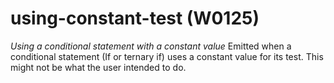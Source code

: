# using-constant-test (W0125)

*Using a conditional statement with a constant value* Emitted when a
conditional statement (If or ternary if) uses a constant value for its
test. This might not be what the user intended to do.
